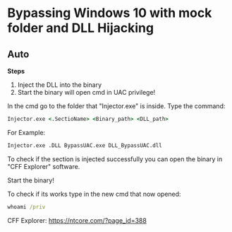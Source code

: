 # Bypassing Windows 10 with mock folder and DLL Hijacking  
## Auto

**Steps**
1. Inject the DLL into the binary
2. Start the binary will open cmd in UAC privilege!

In the cmd go to the folder that "Injector.exe" is inside.
Type the command:

```cmd
Injector.exe <.SectioName> <Binary_path> <DLL_path>
```

For Example:
```cmd
Injector.exe .DLL BypassUAC.exe DLL_BypassUAC.dll
```
To check if the section is injected successfully you can open the binary in "CFF Explorer" software.

Start the binary!

To check if its works type in the new cmd that now opened:
```cmd
whoami /priv
```

CFF Explorer:
https://ntcore.com/?page_id=388
